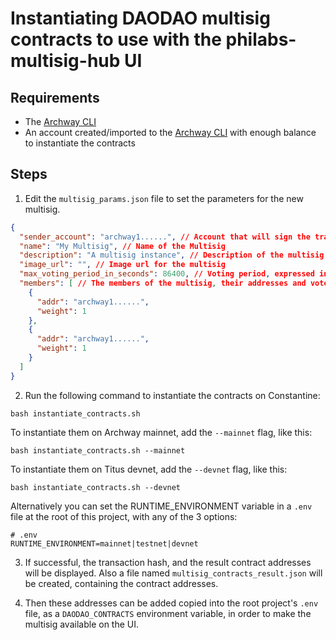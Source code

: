 # Instantiating DAODAO multisig contracts to use with the philabs-multisig-hub UI

## Requirements
- The [Archway CLI](https://github.com/archway-network/archway-cli)
- An account created/imported to the [Archway CLI](https://github.com/archway-network/archway-cli) with enough balance to instantiate the contracts

## Steps
1. Edit the `multisig_params.json` file to set the parameters for the new multisig.
  ```json
  {
    "sender_account": "archway1......", // Account that will sign the transaction, it has to be an existing account in the Archway CLI 
    "name": "My Multisig", // Name of the Multisig
    "description": "A multisig instance", // Description of the multisig
    "image_url": "", // Image url for the multisig
    "max_voting_period_in_seconds": 86400, // Voting period, expressed in seconds
    "members": [ // The members of the multisig, their addresses and vote weight.
      {
        "addr": "archway1......",
        "weight": 1
      },
      {
        "addr": "archway1......",
        "weight": 1
      }
    ]
  }
```

2. Run the following command to instantiate the contracts on Constantine:
  ```
  bash instantiate_contracts.sh
  ```

  To instantiate them on Archway mainnet, add the `--mainnet` flag, like this:
  ```
  bash instantiate_contracts.sh --mainnet
  ```

  To instantiate them on Titus devnet, add the `--devnet` flag, like this:
  ```
  bash instantiate_contracts.sh --devnet
  ```

Alternatively you can set the RUNTIME_ENVIRONMENT variable in a `.env` file at the root of this project, with any of the 3 options:
  ```
  # .env
  RUNTIME_ENVIRONMENT=mainnet|testnet|devnet
  ```


3. If successful, the transaction hash, and the result contract addresses will be displayed.
Also a file named `multisig_contracts_result.json` will be created, containing the contract addresses.

4. Then these addresses can be added copied into the root project's `.env` file, as a `DAODAO_CONTRACTS` environment variable, in order to make the multisig available on the UI.
